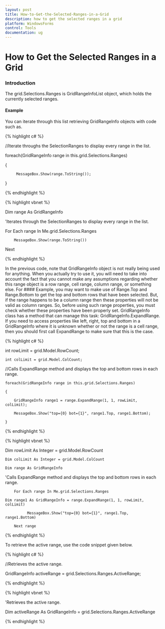 ```yaml
---
layout: post
title: How-to-Get-the-Selected-Ranges-in-a-Grid
description: how to get the selected ranges in a grid
platform: WindowsForms
control: Tools
documentation: ug
---
```


# How to Get the Selected Ranges in a Grid

### Introduction

The grid.Selections.Ranges is GridRangeInfoList object, which holds the currently selected ranges. 

#### Example

You can iterate through this list retrieving GridRangeInfo objects with code such as.

{% highlight c# %}



//Iterate throughs the SelectionRanges to display every range in the list.

foreach(GridRangeInfo range in this.grid.Selections.Ranges)

{

         MessageBox.Show(range.ToString());

}


{% endhighlight %}

{% highlight vbnet %}



 Dim range As GridRangeInfo



'Iterates through the SelectionRanges to display every range in the list.

For Each range In Me.grid.Selections.Ranges

        MessageBox.Show(range.ToString())

Next


{% endhighlight %}

In the previous code, note that GridRangeInfo object is not really being used for anything. When you actually try to use it, you will need to take into account the fact that you cannot make any assumptions regarding whether this range object is a row range, cell range, column range, or something else. For #### Example, you may want to make use of Range.Top and Range.Bottom to get the top and bottom rows that have been selected. But, if the range happens to be a column range then these properties will not be valid as column ranges. So, before using such range properties, you must check whether these properties have been properly set. GridRangeInfo class has a method that can manage this task: GridRangeInfo.ExpandRange. If you need to access properties like left, right, top and bottom in a GridRangeInfo where it is unknown whether or not the range is a cell range, then you should first call ExpandRange to make sure that this is the case.

{% highlight c# %}



int rowLimit = grid.Model.RowCount;

    int colLimit = grid.Model.ColCount;



//Calls ExpandRange method and displays the top and bottom rows in each range.

    foreach(GridRangeInfo range in this.grid.Selections.Ranges)

    {

        GridRangeInfo range1 = range.ExpandRange(1, 1, rowLimit, colLimit);

        MessageBox.Show("top={0} bot={1}", range1.Top, range1.Bottom);

    }


{% endhighlight %}

{% highlight vbnet %}



Dim rowLimit As Integer = grid.Model.RowCount

    Dim colLimit As Integer = grid.Model.ColCount

    Dim range As GridRangeInfo



'Calls ExpandRange method and displays the top and bottom rows in each range.

        For Each range In Me.grid.Selections.Ranges

    Dim range1 As GridRangeInfo = range.ExpandRange(1, 1, rowLimit, colLimit)

              MessageBox.Show("top={0} bot={1}", range1.Top, range1.Bottom)

        Next range


{% endhighlight %}

To retrieve the active range, use the code snippet given below.



{% highlight c# %}



//Retrieves the active range.

GridRangeInfo activeRange = grid.Selections.Ranges.ActiveRange;


{% endhighlight %}

{% highlight vbnet %}



'Retrieves the active range.

Dim activeRange As GridRangeInfo = grid.Selections.Ranges.ActiveRange



{% endhighlight %}
